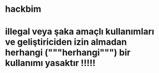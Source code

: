 # hackbim

# illegal veya şaka amaçlı kullanımları ve geliştiriciden izin almadan herhangi ("""herhangi""") bir kullanımı yasaktır !!!!!
